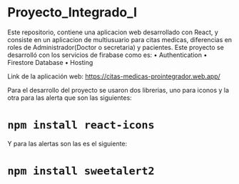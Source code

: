 # Proyecto_Integrado_I
 Este repositorio, contiene una aplicacion web desarrollado con React, y consiste en un aplicacion de multiusuario para citas medicas, diferencias en roles de Administrador(Doctor o secretaria) y pacientes.
 Este proyecto se desarrolló con los servicios de firabase como es:
•	Authentication
•	Firestore Database
•	Hosting

 Link de la aplicación web: https://citas-medicas-prointegrador.web.app/

Para el desarrollo del proyecto se usaron dos librerias, uno para iconos y la otra para las alerta que son las siguientes:
# `npm install react-icons`
Y para las alertas son las es el siguiente: 
# `npm install sweetalert2`




